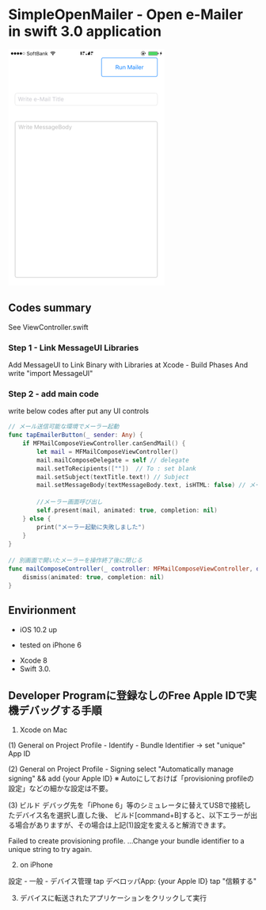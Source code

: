 # SimpleOpenMailer - Open e-Mailer in swift 3.0 application

![BackgroundImage](https://github.com/nobinuxlab/SimpleOpenMailer/blob/master/ScreenShot_01.png)

## Codes summary
See ViewController.swift

### Step 1 - Link MessageUI Libraries
Add MessageUI to Link Binary with Libraries at Xcode - Build Phases
And write "import MessageUI"

### Step 2 - add main code
write below codes after put any UI controls

```swift
// メール送信可能な環境でメーラー起動
func tapEmailerButton(_ sender: Any) {
    if MFMailComposeViewController.canSendMail() {
        let mail = MFMailComposeViewController()
        mail.mailComposeDelegate = self // delegate
        mail.setToRecipients([""])  // To : set blank
        mail.setSubject(textTitle.text!) // Subject
        mail.setMessageBody(textMessageBody.text, isHTML: false) // メール本文
       
        //メーラー画面呼び出し
        self.present(mail, animated: true, completion: nil)
    } else {
        print("メーラー起動に失敗しました")
    }
}

// 別画面で開いたメーラーを操作終了後に閉じる
func mailComposeController(_ controller: MFMailComposeViewController, didFinishWith result: MFMailComposeResult, error: Error?) {
    dismiss(animated: true, completion: nil)
}
```

## Envirionment
- iOS 10.2 up
 * tested on iPhone 6
- Xcode 8
- Swift 3.0.



## Developer Programに登録なしのFree Apple IDで実機デバッグする手順
1. Xcode on Mac

(1) General on Project Profile - Identify - Bundle Identifier -> set "unique" App ID

(2) General on Project Profile - Signing
select "Automatically manage signing" && add {your Apple ID}
 ※ Autoにしておけば「provisioning profileの設定」などの細かな設定は不要。

(3) ビルド
デバッグ先を「iPhone 6」等のシミュレータに替えてUSBで接続したデバイス名を選択し直した後、
ビルド[command+B]すると、以下エラーが出る場合がありますが、その場合は上記(1)設定を変えると解消できます。

Failed to create provisioning profile. ...Change your bundle identifier to a unique string to try again.

2. on iPhone

設定 - 一般 - デバイス管理 
tap デベロッパApp: {your Apple ID}
tap "信頼する"

3. デバイスに転送されたアプリケーションをクリックして実行

